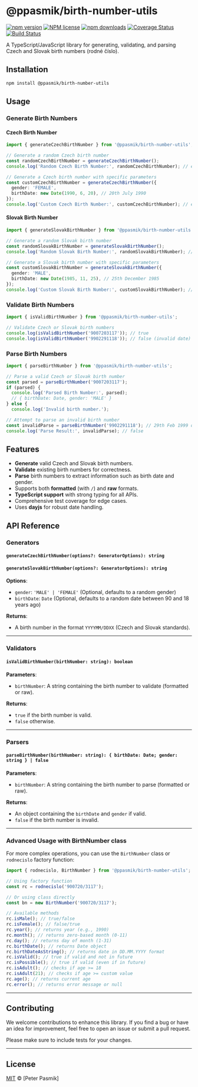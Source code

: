 ﻿# @ppasmik/birth-number-utils

[![npm version](https://img.shields.io/npm/v/@ppasmik/birth-number-utils?style=flat-square)](https://www.npmjs.com/package/@ppasmik/birth-number-utils)
[![NPM license](https://img.shields.io/npm/l/@ppasmik/birth-number-utils?style=flat-square)](https://www.npmjs.com/package/@ppasmik/birth-number-utils)
[![npm downloads](https://img.shields.io/npm/dm/@ppasmik/birth-number-utils?style=flat-square)](https://www.npmjs.com/package/@ppasmik/birth-number-utils)
[![Coverage Status](https://img.shields.io/coveralls/github/p333ter/birth-number-utils?style=flat-square)](https://coveralls.io/github/p333ter/birth-number-utils)
[![Build Status](https://img.shields.io/github/actions/workflow/status/p333ter/birth-number-utils/publish.yml?style=flat-square)](https://github.com/p333ter/birth-number-utils/actions)

A TypeScript/JavaScript library for generating, validating, and parsing Czech and Slovak birth numbers (rodné číslo).

## Installation

```bash
npm install @ppasmik/birth-number-utils
```

## Usage

### Generate Birth Numbers

#### Czech Birth Number

```typescript
import { generateCzechBirthNumber } from '@ppasmik/birth-number-utils';

// Generate a random Czech birth number
const randomCzechBirthNumber = generateCzechBirthNumber();
console.log('Random Czech Birth Number:', randomCzechBirthNumber); // e.g., "900720/3117"

// Generate a Czech birth number with specific parameters
const customCzechBirthNumber = generateCzechBirthNumber({
  gender: 'FEMALE',
  birthDate: new Date(1990, 6, 20), // 20th July 1990
});
console.log('Custom Czech Birth Number:', customCzechBirthNumber); // e.g., "905720/3111"
```

#### Slovak Birth Number

```typescript
import { generateSlovakBirthNumber } from '@ppasmik/birth-number-utils';

// Generate a random Slovak birth number
const randomSlovakBirthNumber = generateSlovakBirthNumber();
console.log('Random Slovak Birth Number:', randomSlovakBirthNumber); // e.g., "900720/3117"

// Generate a Slovak birth number with specific parameters
const customSlovakBirthNumber = generateSlovakBirthNumber({
  gender: 'MALE',
  birthDate: new Date(1985, 11, 25), // 25th December 1985
});
console.log('Custom Slovak Birth Number:', customSlovakBirthNumber); // e.g., "851225/1234"
```

### Validate Birth Numbers

```typescript
import { isValidBirthNumber } from '@ppasmik/birth-number-utils';

// Validate Czech or Slovak birth numbers
console.log(isValidBirthNumber('9007203117')); // true
console.log(isValidBirthNumber('9902291118')); // false (invalid date)
```

### Parse Birth Numbers

```typescript
import { parseBirthNumber } from '@ppasmik/birth-number-utils';

// Parse a valid Czech or Slovak birth number
const parsed = parseBirthNumber('9007203117');
if (parsed) {
  console.log('Parsed Birth Number:', parsed);
  // { birthDate: Date, gender: 'MALE' }
} else {
  console.log('Invalid birth number.');

// Attempt to parse an invalid birth number
const invalidParse = parseBirthNumber('9902291118'); // 29th Feb 1999 does not exist
console.log('Parse Result:', invalidParse); // false
```

## Features

- **Generate** valid Czech and Slovak birth numbers.
- **Validate** existing birth numbers for correctness.
- **Parse** birth numbers to extract information such as birth date and gender.
- Supports both **formatted** (with `/`) and **raw** formats.
- **TypeScript support** with strong typing for all APIs.
- Comprehensive test coverage for edge cases.
- Uses **dayjs** for robust date handling.

## API Reference

### Generators

#### `generateCzechBirthNumber(options?: GeneratorOptions): string`

#### `generateSlovakBirthNumber(options?: GeneratorOptions): string`

**Options**:

- `gender`: `'MALE' | 'FEMALE'` (Optional, defaults to a random gender)
- `birthDate`: `Date` (Optional, defaults to a random date between 90 and 18 years ago)

**Returns**:

- A birth number in the format `YYYYMM/DDXX` (Czech and Slovak standards).

---

### Validators

#### `isValidBirthNumber(birthNumber: string): boolean`

**Parameters**:

- `birthNumber`: A string containing the birth number to validate (formatted or raw).

**Returns**:

- `true` if the birth number is valid.
- `false` otherwise.

---

### Parsers

#### `parseBirthNumber(birthNumber: string): { birthDate: Date; gender: string } | false`

**Parameters**:

- `birthNumber`: A string containing the birth number to parse (formatted or raw).

**Returns**:

- An object containing the `birthDate` and `gender` if valid.
- `false` if the birth number is invalid.

---

### Advanced Usage with BirthNumber class

For more complex operations, you can use the `BirthNumber` class or `rodnecislo` factory function:

```typescript
import { rodnecislo, BirthNumber } from '@ppasmik/birth-number-utils';

// Using factory function
const rc = rodnecislo('900720/3117');

// Or using class directly
const bn = new BirthNumber('900720/3117');

// Available methods
rc.isMale(); // true/false
rc.isFemale(); // false/true
rc.year(); // returns year (e.g., 1990)
rc.month(); // returns zero-based month (0-11)
rc.day(); // returns day of month (1-31)
rc.birthDate(); // returns Date object
rc.birthDateAsString(); // returns date in DD.MM.YYYY format
rc.isValid(); // true if valid and not in future
rc.isPossible(); // true if valid (even if in future)
rc.isAdult(); // checks if age >= 18
rc.isAdult(21); // checks if age >= custom value
rc.age(); // returns current age
rc.error(); // returns error message or null
```

---

## Contributing

We welcome contributions to enhance this library. If you find a bug or have an idea for improvement, feel free to open an issue or submit a pull request.

Please make sure to include tests for your changes.

---

## License

[MIT](https://choosealicense.com/licenses/mit/) © [Peter Pasmik]
